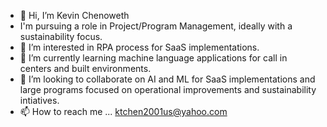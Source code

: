 - 👋 Hi, I’m Kevin Chenoweth
- I'm pursuing a role in Project/Program Management, ideally with a sustainability focus.  
- 👀 I’m interested in RPA process for SaaS implementations.
- 🌱 I’m currently learning machine language applications for call in centers and built environments.  
- 💞️ I’m looking to collaborate on AI and ML for SaaS implementations and large programs focused on operational improvements and sustainability intiatives.
- 📫 How to reach me ... ktchen2001us@yahoo.com

<!---
ktchen2001us/ktchen2001us is a ✨ special ✨ repository because its `README.md` (this file) appears on your GitHub profile.
You can click the Preview link to take a look at your changes.
--->
